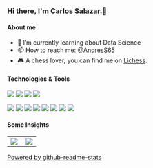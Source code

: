### Hi there, I'm Carlos Salazar.👋

<!--
**casalazara/casalazara** is a ✨ _special_ ✨ repository because its `README.md` (this file) appears on your GitHub profile.

Here are some ideas to get you started:

- 🔭 I’m currently working on ...
- 🌱 I’m currently learning ...
- 👯 I’m looking to collaborate on ...
- 🤔 I’m looking for help with ...
- 💬 Ask me about ...
- 📫 How to reach me: ...
- 😄 Pronouns: ...
- ⚡ Fun fact: ...
& Quantum Computing with [Qiskit](https://www.qiskit.org)
-->
#### About me

- 🌱 I’m currently learning about Data Science 
- 📫 How to reach me: [@AndresS65](https://t.me/AndresS65)
- 🎮 A chess lover, you can find me on [Lichess](https://lichess.org/@/carlossala).

#### Technologies & Tools
[![](https://img.shields.io/badge/IDE-Eclipse-purple?style=flat-square&logo=Eclipse)](https://www.eclipse.org/)
[![](https://img.shields.io/badge/IDE-PyCharm-yellow?style=flat-square&logo=PyCharm)](https://www.jetbrains.com/es-es/pycharm/)
[![](https://img.shields.io/badge/IDE-Spyder-red?style=flat-square&logo=Spyder)](https://www.spyder-ide.org/)
[![](https://img.shields.io/badge/IDE-Visual%20Studio%20Code-blue?style=flat-square&logo=Visual-Studio-Code)](https://code.visualstudio.com/)

[![](https://img.shields.io/badge/-Angular-DD0031?style=flat-square&logo=angular&logoColor=ffffff)](https://angular.io/)
[![](https://img.shields.io/badge/-Django-092E20?style=flat-square&logo=django&logoColor=ffffff)](https://www.djangoproject.com/)
[![](https://img.shields.io/badge/-Pandas-150458?style=flat-square&logo=pandas&logoColor=ffffff)](https://pandas.pydata.org/)
[![](https://img.shields.io/badge/-Spring-6DB33F?style=flat-square&logo=spring&logoColor=ffffff)](https://spring.io/)
[![](https://img.shields.io/badge/-PostgreSQL-336791?style=flat-square&logo=PostgreSQL&logoColor=ffffff)](https://www.postgresql.org/)
[![](https://img.shields.io/badge/-Jupyter-F37626?style=flat-square&logo=jupyter&logoColor=ffffff)](https://jupyter.org/)
[![](https://img.shields.io/badge/-TensorFlow-FF6F00?style=flat-square&logo=TensorFlow&logoColor=ffffff)](https://www.tensorflow.org/)
[![](https://img.shields.io/badge/-sklearn-F7931E?style=flat-square&logo=scikit-learn&logoColor=ffffff)](https://scikit-learn.org/stable/)

#### Some Insights
<table>
  <tr>
    <td>
<img align="left" src="https://github-readme-stats.vercel.app/api?username=casalazara&show_icons=true&include_all_commits=true&count_private=true"/>
    </td>
    <td>
<img align="center" src="https://github-readme-stats.vercel.app/api/top-langs/?username=casalazara&layout=compact&hiade=jupyter%20notebook,TSQL,HTML,CSS"/>
    </td>
  </tr>
</table>

[Powered by github-readme-stats](https://github.com/anuraghazra/github-readme-stats)


